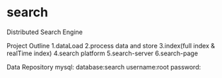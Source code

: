 # search
Distributed Search Engine

Project Outline
1.dataLoad 
2.process data and store
3.index(full index & realTime index)
4.search platform
5.search-server
6.search-page


Data Repository
mysql:
database:search
username:root
password:




